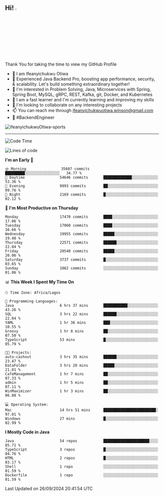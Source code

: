<!-- BLOG-POST-LIST:START --><!-- BLOG-POST-LIST:END -->

## Hi! <img src="https://media.giphy.com/media/hvRJCLFzcasrR4ia7z/giphy.gif" width="4%"> 

Thank You for taking the time to view my GitHub Profile

- 👋 I am Ifeanyichukwu Otiwa
- 🚀 Experienced Java Backend Pro, boosting app performance, security, & scalability. Let's build something extraordinary together!
- 👀 I'm interested in Problem Solving, Java, Microservices with Spring, Spring Boot, MySQL, gRPC, REST, Kafka, git, Docker, and Kubernetes
- 🌱 I am a fast learner and I'm currently learning and improving my skills
- 💞️ I'm looking to collaborate on any interesting projects
- 📫 You can reach me through ifeanyichukwuotiwa.winson@gmail.com
- 🚀 #BackendEngineer

<p align="left" marginTop="10px"> <img src="https://komarev.com/ghpvc/?username=ifeanyichukwuOtiwa-sports&label=Profile%20views&color=0e75b6&style=for-the-badge" alt="ifeanyichukwuOtiwa-sports" /> </p>

***

<!--START_SECTION:waka-->
![Code Time](http://img.shields.io/badge/Code%20Time-2%2C929%20hrs%2035%20mins-blue)

![Lines of code](https://img.shields.io/badge/From%20Hello%20World%20I%27ve%20Written-24.6%20million%20lines%20of%20code-blue)

**I'm an Early 🐤** 

```text
🌞 Morning                35607 commits       █████████░░░░░░░░░░░░░░░░   34.77 % 
🌆 Daytime                54646 commits       █████████████░░░░░░░░░░░░   53.36 % 
🌃 Evening                9993 commits        ██░░░░░░░░░░░░░░░░░░░░░░░   09.76 % 
🌙 Night                  2169 commits        █░░░░░░░░░░░░░░░░░░░░░░░░   02.12 % 
```
📅 **I'm Most Productive on Thursday** 

```text
Monday                   17470 commits       ████░░░░░░░░░░░░░░░░░░░░░   17.06 % 
Tuesday                  17060 commits       ████░░░░░░░░░░░░░░░░░░░░░   16.66 % 
Wednesday                19955 commits       █████░░░░░░░░░░░░░░░░░░░░   19.48 % 
Thursday                 22571 commits       ██████░░░░░░░░░░░░░░░░░░░   22.04 % 
Friday                   20540 commits       █████░░░░░░░░░░░░░░░░░░░░   20.06 % 
Saturday                 3737 commits        █░░░░░░░░░░░░░░░░░░░░░░░░   03.65 % 
Sunday                   1082 commits        ░░░░░░░░░░░░░░░░░░░░░░░░░   01.06 % 
```


📊 **This Week I Spent My Time On** 

```text
🕑︎ Time Zone: Africa/Lagos

💬 Programming Languages: 
Java                     6 hrs 37 mins       ███████████░░░░░░░░░░░░░░   43.26 % 
SQL                      3 hrs 22 mins       ██████░░░░░░░░░░░░░░░░░░░   22.04 % 
YAML                     1 hr 36 mins        ███░░░░░░░░░░░░░░░░░░░░░░   10.55 % 
Groovy                   1 hr 8 mins         ██░░░░░░░░░░░░░░░░░░░░░░░   07.50 % 
TypeScript               53 mins             █░░░░░░░░░░░░░░░░░░░░░░░░   05.79 % 

🐱‍💻 Projects: 
auto-cashout             3 hrs 35 mins       ██████░░░░░░░░░░░░░░░░░░░   23.47 % 
DataFolder               3 hrs 20 mins       █████░░░░░░░░░░░░░░░░░░░░   21.81 % 
CafeManagement           1 hr 7 mins         ██░░░░░░░░░░░░░░░░░░░░░░░   07.33 % 
admin                    1 hr 5 mins         ██░░░░░░░░░░░░░░░░░░░░░░░   07.11 % 
WinMaximizer             1 hr 3 mins         ██░░░░░░░░░░░░░░░░░░░░░░░   06.88 % 

💻 Operating System: 
Mac                      14 hrs 51 mins      ████████████████████████░   97.01 % 
Windows                  27 mins             █░░░░░░░░░░░░░░░░░░░░░░░░   02.99 % 
```

**I Mostly Code in Java** 

```text
Java                     54 repos            █████████████████████░░░░   85.71 % 
TypeScript               3 repos             █░░░░░░░░░░░░░░░░░░░░░░░░   04.76 % 
HTML                     2 repos             █░░░░░░░░░░░░░░░░░░░░░░░░   03.17 % 
Shell                    1 repo              ░░░░░░░░░░░░░░░░░░░░░░░░░   01.59 % 
Dockerfile               1 repo              ░░░░░░░░░░░░░░░░░░░░░░░░░   01.59 % 
```




 Last Updated on 26/09/2024 20:41:54 UTC
<!--END_SECTION:waka-->

<!--
<p align="center">
![trophy](https://github-profile-trophy.vercel.app/?username=ifeanyichukwuOtiwa-sports&theme=onedark) (https://github.com/ryo-ma/github-profile-trophy)
</p>
-->

<!---
ifeanyi-otiwa/ifeanyi-otiwa is a ✨ special ✨ repository because its `README.md` (this file) appears on your GitHub profile.
You can click the Preview link to take a look at your changes.
--->
